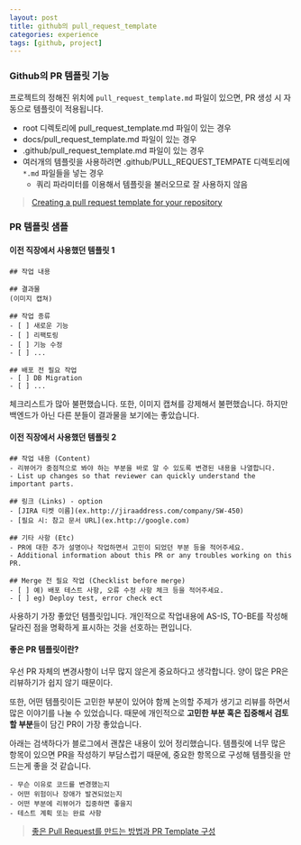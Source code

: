 ```yaml
---
layout: post
title: github의 pull_request_template
categories: experience
tags: [github, project]
---
```


### Github의 PR 템플릿 기능

프로젝트의 정해진 위치에 `pull_request_template.md` 파일이 있으면, PR 생성 시 자동으로 템플릿이 적용됩니다.

- root 디렉토리에 pull_request_template.md 파일이 있는 경우
- docs/pull_request_template.md 파일이 있는 경우
- .github/pull_request_template.md 파일이 있는 경우
- 여러개의 템플릿을 사용하려면 .github/PULL_REQUEST_TEMPATE 디렉토리에 `*.md` 파일들을 넣는 경우   
  - 쿼리 파라미터를 이용해서 템플릿을 불러오므로 잘 사용하지 않음 

> [Creating a pull request template for your repository](https://docs.github.com/en/communities/using-templates-to-encourage-useful-issues-and-pull-requests/creating-a-pull-request-template-for-your-repository)


### PR 템플릿 샘플 

#### 이전 직장에서 사용했던 템플릿 1

```
## 작업 내용 

## 결과물
(이미지 캡쳐)

## 작업 종류
- [ ] 새로운 기능
- [ ] 리팩토링
- [ ] 기능 수정
- [ ] ...

## 배포 전 필요 작업
- [ ] DB Migration
- [ ] ...
```

체크리스트가 많아 불편했습니다. 또한, 이미지 캡쳐를 강제해서 불편했습니다. 하지만 백엔드가 아닌 다른 분들이 결과물을 보기에는 좋았습니다.


#### 이전 직장에서 사용했던 템플릿 2

```
## 작업 내용 (Content)
- 리뷰어가 중점적으로 봐야 하는 부분을 바로 알 수 있도록 변경된 내용을 나열합니다.
- List up changes so that reviewer can quickly understand the important parts.

## 링크 (Links) - option
- [JIRA 티켓 이름](ex.http://jiraaddress.com/company/SW-450)
- [필요 시: 참고 문서 URL](ex.http://google.com)

## 기타 사항 (Etc)
- PR에 대한 추가 설명이나 작업하면서 고민이 되었던 부분 등을 적어주세요.
- Additional information about this PR or any troubles working on this PR.

## Merge 전 필요 작업 (Checklist before merge)
- [ ] 예) 배포 테스트 사항, 오류 수정 사항 체크 등을 적어주세요.
- [ ] eg) Deploy test, error check ect
```

사용하기 가장 좋았던 템플릿입니다. 개인적으로 작업내용에 AS-IS, TO-BE를 작성해 달라진 점을 명확하게 표시하는 것을 선호하는 편입니다.


#### 좋은 PR 템플릿이란?

우선 PR 자체의 변경사항이 너무 많지 않은게 중요하다고 생각합니다. 양이 많은 PR은 리뷰하기가 쉽지 않기 때문이다. 

또한, 어떤 템플릿이든 고민한 부분이 있어야 함께 논의할 주제가 생기고 리뷰를 하면서 많은 이야기를 나눌 수 있었습니다.
때문에 개인적으로 **고민한 부분 혹은 집중해서 검토할 부분**들이 담긴 PR이 가장 좋았습니다.

아래는 검색하다가 블로그에서 괜찮은 내용이 있어 정리했습니다. 템플릿에 너무 많은 항목이 있으면 PR을 작성하기 부담스럽기 때문에, 중요한 항목으로 구성해 템플릿을 만드는게 좋을 것 같습니다. 

```
- 무슨 이유로 코드를 변경했는지
- 어떤 위험이나 장애가 발견되었는지
- 어떤 부분에 리뷰어가 집중하면 좋을지
- 테스트 계획 또는 완료 사항
```

> [좋은 Pull Request를 만드는 방법과 PR Template 구성](https://2jinishappy.tistory.com/337)
